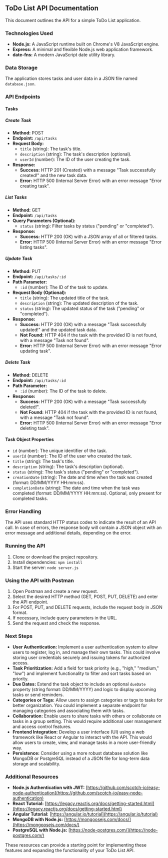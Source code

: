 ## ToDo List API Documentation

This document outlines the API for a simple ToDo List application.

### Technologies Used

* **Node.js:** A JavaScript runtime built on Chrome's V8 JavaScript engine.
* **Express:** A minimal and flexible Node.js web application framework.
* **date-fns:** A modern JavaScript date utility library.

### Data Storage

The application stores tasks and user data in a JSON file named `database.json`.

### API Endpoints

#### Tasks

##### Create Task

* **Method:** POST
* **Endpoint:** `/api/tasks`
* **Request Body:**
    * `title` (string): The task's title.
    * `description` (string): The task's description (optional).
    * `userId` (number): The ID of the user creating the task.
* **Response:**
    * **Success:** HTTP 201 (Created) with a message "Task successfully created!" and the new task data.
    * **Error:** HTTP 500 (Internal Server Error) with an error message "Error creating task".

##### List Tasks

* **Method:** GET
* **Endpoint:** `/api/tasks`
* **Query Parameters (Optional):**
    * `status` (string): Filter tasks by status ("pending" or "completed").
* **Response:**
    * **Success:** HTTP 200 (OK) with a JSON array of all or filtered tasks.
    * **Error:** HTTP 500 (Internal Server Error) with an error message "Error listing tasks".

##### Update Task

* **Method:** PUT
* **Endpoint:** `/api/tasks/:id`
* **Path Parameter:**
    * `:id` (number): The ID of the task to update.
* **Request Body (Optional):**
    * `title` (string): The updated title of the task.
    * `description` (string): The updated description of the task.
    * `status` (string): The updated status of the task ("pending" or "completed").
* **Response:**
    * **Success:** HTTP 200 (OK) with a message "Task successfully updated!" and the updated task data.
    * **Not Found:** HTTP 404 if the task with the provided ID is not found, with a message "Task not found".
    * **Error:** HTTP 500 (Internal Server Error) with an error message "Error updating task".

##### Delete Task

* **Method:** DELETE
* **Endpoint:** `/api/tasks/:id`
* **Path Parameter:**
    * `:id` (number): The ID of the task to delete.
* **Response:**
    * **Success:** HTTP 200 (OK) with a message "Task successfully deleted!".
    * **Not Found:** HTTP 404 if the task with the provided ID is not found, with a message "Task not found".
    * **Error:** HTTP 500 (Internal Server Error) with an error message "Error deleting task".

#### Task Object Properties

* `id` (number): The unique identifier of the task.
* `userId` (number): The ID of the user who created the task.
* `title` (string): The task's title.
* `description` (string): The task's description (optional).
* `status` (string): The task's status ("pending" or "completed").
* `creationDate` (string): The date and time when the task was created (format: DD/MM/YYYY HH:mm:ss).
* `completionDate` (string): The date and time when the task was completed (format: DD/MM/YYYY HH:mm:ss). Optional, only present for completed tasks.

### Error Handling

The API uses standard HTTP status codes to indicate the result of an API call. In case of errors, the response body will contain a JSON object with an error message and additional details, depending on the error.

### Running the API

1. Clone or download the project repository.
2. Install dependencies: `npm install`
3. Start the server: `node server.js`

### Using the API with Postman

1. Open Postman and create a new request.
2. Select the desired HTTP method (GET, POST, PUT, DELETE) and enter the API endpoint.
3. For POST, PUT, and DELETE requests, include the request body in JSON format.
4. If necessary, include query parameters in the URL.
5. Send the request and check the response.

### Next Steps

* **User Authentication:** Implement a user authentication system to allow users to register, log in, and manage their own tasks. This could involve storing user credentials securely and issuing tokens for authorized access.
* **Task Prioritization:** Add a field for task priority (e.g., "high," "medium," "low") and implement functionality to filter and sort tasks based on priority.
* **Due Dates:**  Extend the task object to include an optional `dueDate` property (string format: DD/MM/YYYY) and logic to display upcoming tasks or send reminders.
* **Categories or Tags:** Allow users to assign categories or tags to tasks for better organization. You could implement a separate endpoint for managing categories and associating them with tasks.
* **Collaboration:** Enable users to share tasks with others or collaborate on tasks in a group setting. This would require additional user management and access control features.
* **Frontend Integration:** Develop a user interface (UI) using a web framework like React or Angular to interact with the API. This would allow users to create, view, and manage tasks in a more user-friendly way.
* **Persistence:** Consider using a more robust database solution like MongoDB or PostgreSQL instead of a JSON file for long-term data storage and scalability.

### Additional Resources

* **Node.js Authentication with JWT:** [https://github.com/scotch-io/easy-node-authentication](https://github.com/scotch-io/easy-node-authentication)
* **React Tutorial:** [https://legacy.reactjs.org/docs/getting-started.html](https://legacy.reactjs.org/docs/getting-started.html)
* **Angular Tutorial:** [https://angular.io/tutorial](https://angular.io/tutorial)
* **MongoDB with Node.js:** [https://mongoosejs.com/docs/](https://mongoosejs.com/docs/)
* **PostgreSQL with Node.js:** [https://node-postgres.com/](https://node-postgres.com/)

These resources can provide a starting point for implementing these features and expanding the functionality of your ToDo List API. 